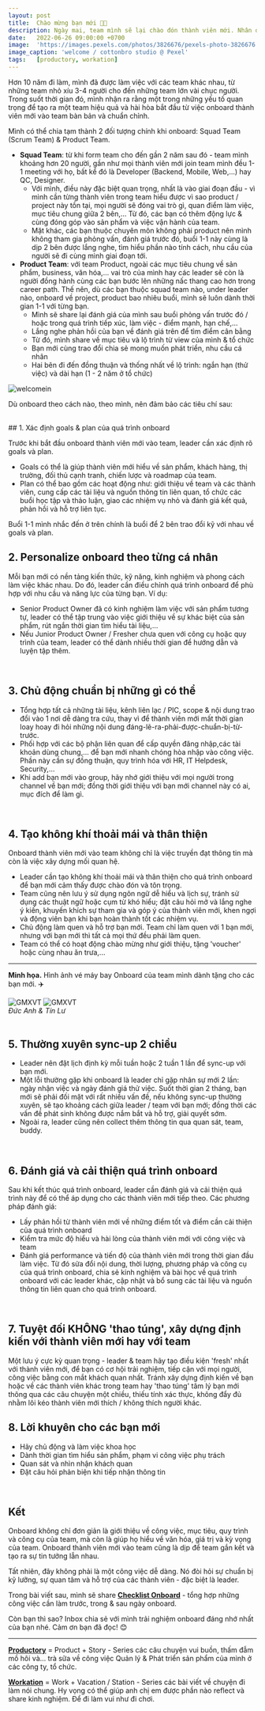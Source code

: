 ```yaml
---
layout: post
title:  Chào mừng bạn mới 👋🏻
description: Ngày mai, team mình sẽ lại chào đón thành viên mới. Nhân đây, mình sẽ share cho các bạn team mình đã onboard thành viên mới như thế nào nha!
date:   2022-06-26 09:00:00 +0700
image:  'https://images.pexels.com/photos/3826676/pexels-photo-3826676.jpeg?auto=compress&cs=tinysrgb&w=1260&h=750&dpr=2'
image_caption: 'welcome / cottonbro studio @ Pexel'
tags:   [productory, workation]
---
```



Hơn 10 năm đi làm, mình đã được làm việc với các team khác nhau, từ những team nhỏ xíu 3-4 người cho đến những team lớn vài chục người. Trong suốt thời gian đó, mình nhận ra rằng một trong những yếu tố quan trọng để tạo ra một team hiệu quả và hài hòa bắt đầu từ việc onboard thành viên mới vào team bàn bản và chuẩn chỉnh.

Mình có thể chia tạm thành 2 đối tượng chính khi onboard: Squad Team (Scrum Team) & Product Team.

- **Squad Team**: từ khi form team cho đến gần 2 năm sau đó - team mình khoảng hơn 20 người, gần như mọi thành viên mới join team mình đều 1-1 meeting với họ, bất kể đó là Developer (Backend, Mobile, Web,...) hay QC, Designer.
    - Với mình, điều này đặc biệt quan trọng, nhất là vào giai đoạn đầu - vì mình cần từng thành viên trong team hiểu được vì sao product / project này tồn tại, mọi người sẽ đóng vai trò gì, quan điểm làm việc, mục tiêu chung giữa 2 bên,... Từ đó, các bạn có thêm động lực & cùng đóng góp vào sản phẩm và việc vận hành của team.
    - Mặt khác, các bạn thuộc chuyên môn không phải product nên mình không tham gia phỏng vấn, đánh giá trước đó, buổi 1-1 này cùng là dịp 2 bên được lắng nghe, tìm hiểu phần nào tính cách, nhu cầu của người sẽ đi cùng mình giai đoạn tới.
- **Product Team**: với team Product, ngoài các mục tiêu chung về sản phẩm, business, văn hóa,... vai trò của mình hay các leader sẽ còn là người đồng hành cùng các bạn bước lên những nấc thang cao hơn trong career path. Thế nên, dù các bạn thuộc squad team nào, under leader nào, onboard về project, product bao nhiêu buổi, mình sẽ luôn dành thời gian 1-1 với từng bạn.
     - Mình sẽ share lại đánh giá của mình sau buổi phỏng vấn trước đó / hoặc trong quá trình tiếp xúc, làm việc - điểm mạnh, hạn chế,...
     - Lắng nghe phản hồi của bạn về đánh giá trên để tìm điểm cân bằng
     - Từ đó, mình share về mục tiêu và lộ trình từ view của mình & tổ chức
     - Bạn mới cùng trao đổi chia sẻ mong muốn phát triển, nhu cầu cá nhân
     - Hai bên đi đến đồng thuận và thống nhất về lộ trình: ngắn hạn (thử việc) và dài hạn (1 - 2 năm ở tổ chức)

![welcomein](https://images.unsplash.com/photo-1603912699214-92627f304eb6?ixlib=rb-4.0.3&ixid=M3wxMjA3fDB8MHxwaG90by1wYWdlfHx8fGVufDB8fHx8fA%3D%3D&auto=format&fit=crop&w=3800&q=80)
<br>

Dù onboard theo cách nào, theo mình, nên đảm bảo các tiêu chí sau:

<br>
## 1. Xác định goals & plan của quá trình onboard

Trước khi bắt đầu onboard thành viên mới vào team, leader cần xác định rõ goals và plan.
- Goals có thể là giúp thành viên mới hiểu về sản phẩm, khách hàng, thị trường, đối thủ cạnh tranh, chiến lược và roadmap của team.
- Plan có thể bao gồm các hoạt động như: giới thiệu về team và các thành viên, cung cấp các tài liệu và nguồn thông tin liên quan, tổ chức các buổi học tập và thảo luận, giao các nhiệm vụ nhỏ và đánh giá kết quả, phản hồi và hỗ trợ liên tục.

Buổi 1-1 mình nhắc đến ở trên chính là buổi để 2 bên trao đổi kỹ với nhau về goals và plan.
<br>

## 2. Personalize onboard theo từng cá nhân

Mỗi bạn mới có nền tảng kiến thức, kỹ năng, kinh nghiệm và phong cách làm việc khác nhau. Do đó, leader cần điều chỉnh quá trình onboard để phù hợp với nhu cầu và năng lực của từng bạn.
Ví dụ:
- Senior Product Owner đã có kinh nghiệm làm việc với sản phẩm tương tự, leader có thể tập trung vào việc giới thiệu về sự khác biệt của sản phẩm, rút ngắn thời gian tìm hiểu tài liệu,...
- Nếu Junior Product Owner / Fresher chưa quen với công cụ hoặc quy trình của team, leader có thể dành nhiều thời gian để hướng dẫn và luyện tập thêm.
<br>

## 3. Chủ động chuẩn bị những gì có thể

- Tổng hợp tất cả những tài liệu, kênh liên lạc / PIC, scope & nội dung trao đổi vào 1 nơi dễ dàng tra cứu, thay vì để thành viên mới mất thời gian loay hoay đi hỏi những nội dung đáng-lẽ-ra-phải-được-chuẩn-bị-từ-trước. 
- Phối hợp với các bộ phận liên quan để cấp quyền đăng nhập,các tài khoản dùng chung,... để bạn mới nhanh chóng hòa nhập vào công việc. Phần này cần sự đồng thuận, quy trình hóa với HR, IT Helpdesk, Security,...
- Khi add bạn mới vào group, hãy nhớ giới thiệu với mọi người trong channel về bạn mới; đồng thời giới thiệu với bạn mới channel này có ai, mục đích để làm gì.
<br>

## 4. Tạo không khí thoải mái và thân thiện

Onboard thành viên mới vào team không chỉ là việc truyền đạt thông tin mà còn là việc xây dựng mối quan hệ.
- Leader cần tạo không khí thoải mái và thân thiện cho quá trình onboard để bạn mới cảm thấy được chào đón và tôn trọng.
- Team cũng nên lưu ý sử dụng ngôn ngữ dễ hiểu và lịch sự, tránh sử dụng các thuật ngữ hoặc cụm từ khó hiểu; đặt câu hỏi mở và lắng nghe ý kiến, khuyến khích sự tham gia và góp ý của thành viên mới, khen ngợi và động viên bạn khi bạn hoàn thành tốt các nhiệm vụ.
- Chủ động làm quen và hỗ trợ bạn mới. Team chỉ làm quen với 1 bạn mới, nhưng với bạn mới thì tất cả mọi thứ đều phải làm quen.
- Team có thể có hoạt động chào mừng như giới thiệu, tặng 'voucher' hoặc cùng nhau ăn trưa,...

___

**Minh họa.** Hình ảnh vé máy bay Onboard của team mình dành tặng cho các bạn mới. ✈️
<div class="gallery-box">
  <div class="gallery">
    <img src="https://pbs.twimg.com/media/F5R0WjfaYAAeRBj?format=jpg&name=900x900" loading="lazy" alt="GMXVT">
    <img src="https://pbs.twimg.com/media/F5R0PrQaYAI7Ag9?format=jpg&name=900x900" loading="lazy" alt="GMXVT">
  </div>
  <em>Đức Anh & Tín Lư</em>
</div>
<br>

## 5. Thường xuyên sync-up 2 chiều

- Leader nên đặt lịch định kỳ mỗi tuần hoặc 2 tuần 1 lần để sync-up với bạn mới.
- Một lỗi thường gặp khi onboard là leader chỉ gặp nhân sự mới 2 lần: ngày nhận việc và ngày đánh giá thử việc. Suốt thời gian 2 tháng, bạn mới sẽ phải đối mặt với rất nhiều vấn đề, nếu không sync-up thường xuyên, sẽ tạo khoảng cách giữa leader / team với bạn mới; đồng thời các vấn đề phát sinh không được nắm bắt và hỗ trợ, giải quyết sớm.
- Ngoài ra, leader cũng nên collect thêm thông tin qua quan sát, team, buddy.
<br>


## 6. Đánh giá và cải thiện quá trình onboard

Sau khi kết thúc quá trình onboard, leader cần đánh giá và cải thiện quá trình này để có thể áp dụng cho các thành viên mới tiếp theo. Các phương pháp đánh giá:
- Lấy phản hồi từ thành viên mới về những điểm tốt và điểm cần cải thiện của quá trình onboard
- Kiểm tra mức độ hiểu và hài lòng của thành viên mới với công việc và team
- Đánh giá performance và tiến độ của thành viên mới trong thời gian đầu làm việc.
Từ đó sửa đổi nội dung, thời lượng, phương pháp và công cụ của quá trình onboard, chia sẻ kinh nghiệm và bài học về quá trình onboard với các leader khác, cập nhật và bổ sung các tài liệu và nguồn thông tin liên quan cho quá trình onboard.
<br>


## 7. Tuyệt đối KHÔNG 'thao túng', xây dựng định kiến với thành viên mới hay với team

Một lưu ý cực kỳ quan trọng - leader & team hãy tạo điều kiện 'fresh' nhất với thành viên mới, để bạn có cơ hội trải nghiệm, tiếp cận với mọi người, công việc bằng con mắt khách quan nhất. Tránh xây dựng định kiến về bạn hoặc về các thành viên khác trong team hay 'thao túng' tâm lý bạn mới thông qua các câu chuyện một chiều, thiếu tính xác thực, không đẩy đủ nhằm lôi kéo thành viên mới thích / không thích người khác.
<br>


## 8. Lời khuyên cho các bạn mới

- Hãy chủ động và làm việc khoa học
- Dành thời gian tìm hiểu sản phẩm, phạm vi công việc phụ trách
- Quan sát và nhìn nhận khách quan
- Đặt câu hỏi phản biện khi tiếp nhận thông tin
<br>


## Kết

Onboard không chỉ đơn giản là giới thiệu về công việc, mục tiêu, quy trình và công cụ của team, mà còn là giúp họ hiểu về văn hóa, giá trị và kỳ vọng của team. Onboard thành viên mới vào team cũng là dịp để team gắn kết và tạo ra sự tin tưởng lẫn nhau.

Tất nhiên, đây không phải là một công việc dễ dàng. Nó đòi hỏi sự chuẩn bị kỹ lưỡng, sự quan tâm và hỗ trợ của các thành viên - đặc biệt là leader. 

Trong bài viết sau, mình sẽ share **[Checklist Onboard](/blog/checklist-onboard-thanh-vien-moi)** - tổng hợp những công việc cần làm trước, trong & sau ngày onboard.

Còn bạn thì sao? Inbox chia sẻ với mình trải nghiệm onboard đáng nhớ nhất của bạn nhé. Cảm ơn bạn đã đọc! 😊

___

**[Productory](/tags/?tag=productory)** = Product + Story - Series các câu chuyện vui buồn, thấm đẫm mồ hôi và... trà sữa về công việc Quản lý & Phát triển sản phẩm của mình ở các công ty, tổ chức.


**[Workation](/tags/?tag=workation)** = Work + Vacation / Station - Series các bài viết về chuyện đi làm nói chung. Hy vọng có thể giúp anh chị em được phần nào reflect và share kinh nghiệm. Để đi làm vui như đi chơi.